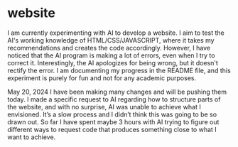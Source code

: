 # website
I am currently experimenting with AI to develop a website. I aim to test the AI's working knowledge of HTML/CSS/JAVASCRIPT, where it takes my recommendations and creates the code accordingly. However, I have noticed that the AI program is making a lot of errors, even when I try to correct it. Interestingly, the AI apologizes for being wrong, but it doesn't rectify the error. I am documenting my progress in the README file, and this experiment is purely for fun and not for any academic purposes.

May 20, 2024
I have been making many changes and will be pushing them today. I made a specific request to AI regarding how to structure parts of the website, and with no surprise, AI was unable to achieve what I envisioned. It’s a slow process and I didn’t think this was going to be so drawn out. So far I have spent maybe 3 hours with AI trying to figure out different ways to request code that produces something close to what I want to achieve.
